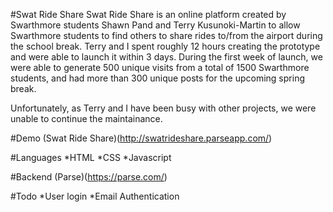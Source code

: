#Swat Ride Share
Swat Ride Share is an online platform created by Swarthmore students Shawn Pand and Terry Kusunoki-Martin to allow Swarthmore students to find others to share rides to/from the airport during the school break. Terry and I spent roughly 12 hours creating the prototype and were able to launch it within 3 days. During the first week of launch, we were able to generate 500 unique visits from a total of 1500 Swarthmore students, and had more than 300 unique posts for the upcoming spring break. 

Unfortunately, as Terry and I have been busy with other projects, we were unable to continue the maintainance. 

#Demo
(Swat Ride Share)(http://swatrideshare.parseapp.com/)

#Languages
*HTML
*CSS
*Javascript

#Backend
(Parse)(https://parse.com/)

#Todo
*User login
*Email Authentication
